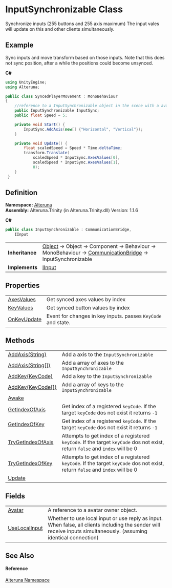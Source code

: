 # InputSynchronizable Class


Synchronize inputs (255 buttons and 255 axis maximum) The input vales will update on this and other clients simultaneously. 

## Example
Sync inputs and move transform based on those inputs. Note that this does not sync position, after a while the positions could become unsynced. 

**C#**  
``` C#
using UnityEngine;
using Alteruna;

public class SyncedPlayerMovement : MonoBehaviour
{
    //reference to a InputSynchronizable object in the scene with a avatar.
    public InputSynchronizable InputSync;
    public float Speed = 5;

    private void Start() {
        InputSync.AddAxis(new[] {"Horizontal", "Vertical"});
    }

    private void Update() {
        float scaledSpeed = Speed * Time.deltaTime;
        transform.Translate(
            scaledSpeed * InputSync.AxesValues[0],
            scaledSpeed * InputSync.AxesValues[1],
            0);
    }
 }
```




## Definition
**Namespace:** <a href="N_Alteruna">Alteruna</a>  
**Assembly:** Alteruna.Trinity (in Alteruna.Trinity.dll) Version: 1.1.6

**C#**
``` C#
public class InputSynchronizable : CommunicationBridge, 
	IInput
```

<table><tr><td><strong>Inheritance</strong></td><td><a href="https://learn.microsoft.com/dotnet/api/system.object" target="_blank" rel="noopener noreferrer">Object</a>  →  Object  →  Component  →  Behaviour  →  MonoBehaviour  →  <a href="T_Alteruna_CommunicationBridge">CommunicationBridge</a>  →  InputSynchronizable</td></tr>
<tr><td><strong>Implements</strong></td><td><a href="T_Alteruna_IInput">IInput</a></td></tr>
</table>



## Properties
<table>
<tr>
<td><a href="P_Alteruna_InputSynchronizable_AxesValues">AxesValues</a></td>
<td>Get synced axes values by index</td></tr>
<tr>
<td><a href="P_Alteruna_InputSynchronizable_KeyValues">KeyValues</a></td>
<td>Get synced button values by index</td></tr>
<tr>
<td><a href="P_Alteruna_InputSynchronizable_OnKeyUpdate">OnKeyUpdate</a></td>
<td>Event for changes in key inputs. passes <code>KeyCode</code> and state.</td></tr>
</table>

## Methods
<table>
<tr>
<td><a href="M_Alteruna_InputSynchronizable_AddAxis">AddAxis(String)</a></td>
<td>Add a axis to the <code>InputSynchronizable</code></td></tr>
<tr>
<td><a href="M_Alteruna_InputSynchronizable_AddAxis_1">AddAxis(String[])</a></td>
<td>Add a array of axes to the <code>InputSynchronizable</code></td></tr>
<tr>
<td><a href="M_Alteruna_InputSynchronizable_AddKey">AddKey(KeyCode)</a></td>
<td>Add a key to the <code>InputSynchronizable</code></td></tr>
<tr>
<td><a href="M_Alteruna_InputSynchronizable_AddKey_1">AddKey(KeyCode[])</a></td>
<td>Add a array of keys to the <code>InputSynchronizable</code></td></tr>
<tr>
<td><a href="M_Alteruna_InputSynchronizable_Awake">Awake</a></td>
<td> </td></tr>
<tr>
<td><a href="M_Alteruna_InputSynchronizable_GetIndexOfAxis">GetIndexOfAxis</a></td>
<td>Get index of a registered <code>keyCode</code>. If the target <code>keyCode</code> dos not exist it returns <code>-1</code></td></tr>
<tr>
<td><a href="M_Alteruna_InputSynchronizable_GetIndexOfKey">GetIndexOfKey</a></td>
<td>Get index of a registered <code>keyCode</code>. If the target <code>keyCode</code> dos not exist it returns <code>-1</code></td></tr>
<tr>
<td><a href="M_Alteruna_InputSynchronizable_TryGetIndexOfAxis">TryGetIndexOfAxis</a></td>
<td>Attempts to get index of a registered <code>keyCode</code>. If the target <code>keyCode</code> dos not exist, return <code>false</code> and <code>index</code> will be 0</td></tr>
<tr>
<td><a href="M_Alteruna_InputSynchronizable_TryGetIndexOfKey">TryGetIndexOfKey</a></td>
<td>Attempts to get index of a registered <code>keyCode</code>. If the target <code>keyCode</code> dos not exist, return <code>false</code> and <code>index</code> will be 0</td></tr>
<tr>
<td><a href="M_Alteruna_InputSynchronizable_Update">Update</a></td>
<td> </td></tr>
</table>

## Fields
<table>
<tr>
<td><a href="F_Alteruna_InputSynchronizable_Avatar">Avatar</a></td>
<td>A reference to a avatar owner object.</td></tr>
<tr>
<td><a href="F_Alteruna_InputSynchronizable_UseLocalInput">UseLocalInput</a></td>
<td>Whether to use local input or use reply as input. When false, all clients including the sender will receive inputs simultaneously. (assuming identical connection)</td></tr>
</table>

## See Also


#### Reference
<a href="N_Alteruna">Alteruna Namespace</a>  
